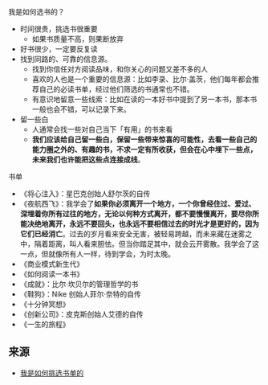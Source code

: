 我是如何选书的？
* 时间很贵，挑选书很重要
  * 如果书质量不高，则果断放弃
* 好书很少，一定要反复读
* 找到同路的、可靠的信息源。
  * 找到你信任对方阅读品味，和你关心的问题又差不多的人
  * 喜欢的人也是一个重要的信息源：比如李录、比尔·盖茨，他们每年都会推荐自己的必读书单，经过他们筛选的书通常也不错。
  * 有意识地留意一些线索：比如在读的一本好书中提到了另一本书，那本书一般也会不错，可以记录下来。
* 留一些白
  * 人通常会找一些对自己当下「有用」的书来看
  * **我们应该给自己留一些白，保留一些带来惊喜的可能性，去看一些自己的能力圈之外的、有趣的书，不求一定有所收获，但会在心中埋下一些点，未来我们也许能把这些点连接成线**。

书单
* 《将心注入》：星巴克创始人舒尔茨的自传
* 《夜航西飞》：我学会了**如果你必须离开一个地方，一个你曾经住过、爱过、深埋着你所有过往的地方，无论以何种方式离开，都不要慢慢离开，要尽你所能决绝地离开，永远不要回头，也永远不要相信过去的时光才是更好的，因为它们已经消亡**。过去的岁月看来安全无害，被轻易跨越，而未来藏在迷雾之中，隔着距离，叫人看来胆怯。但当你踏足其中，就会云开雾散。我学会了这一点，但就像所有人一样，待到学会，为时太晚。
* 《商业模式新生代》
* 《如何阅读一本书》
* 《成就》：比尔·坎贝尔的管理哲学的书
* 《鞋狗》：Nike 创始人菲尔·奈特的自传
* 《十分钟冥想》
* 《创新公司》：皮克斯创始人艾德的自传
* 《一生的旅程》

## 来源
* [我是如何挑选书单的](https://mp.weixin.qq.com/s/dn1ns0CJ1wDW40CmTqdYgA)